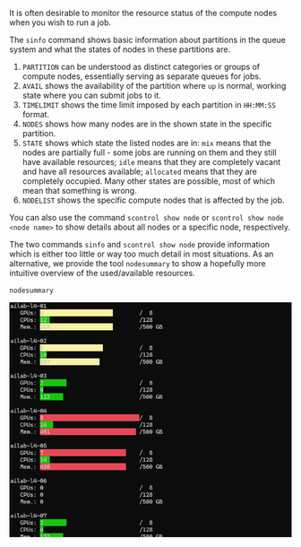 It is often desirable to monitor the resource status of the compute nodes when you wish to run a job. 

The `sinfo` command shows basic information about partitions in the queue system and what the states of nodes in these partitions are.

<div class="show-on-ai-lab" style="display:none;" markdown="span">
    ```
    sinfo
        
    PARTITION       AVAIL      TIMELIMIT      NODES      STATE             NODELIST
    l4*                up       12:00:00         11       idle     ailab-l4-[01-11]
    vmware             up          10:00          4       idle        vmware[01-04]
    ```
</div>

<div class="show-on-ai-cloud" style="display:none;" markdown="span">
    ```
    sinfo
        
    PARTITION   AVAIL  TIMELIMIT  NODES  STATE NODELIST
    batch*         up   12:00:00      1    mix nv-ai-04
    batch*         up   12:00:00      8   idle a256-t4-[01-02],i256-a10-06,i256-a40-[01-02]...
    prioritized    up 6-00:00:00      8   idle a256-t4-[01-02],i256-a10-06,i256-a40-[01-02]...
    ```
</div>

1.  `PARTITION` can be understood as distinct categories or groups of compute nodes, essentially serving as separate queues for jobs.
2.  `AVAIL` shows the availability of the partition where `up` is normal, working state where you can submit jobs to it.
3.  `TIMELIMIT` shows the time limit imposed by each partition in `HH:MM:SS` format.
4.  `NODES` shows how many nodes are in the shown state in the specific partition.
5.  `STATE` shows which state the listed nodes are in: `mix` means that the nodes are partially full - some jobs are running on them and they still have available resources; `idle` means that they are completely vacant and have all resources available; `allocated` means that they are completely occupied. Many other states are possible, most of which mean that something is wrong.
6.  `NODELIST` shows the specific compute nodes that is affected by the job.

You can also use the command `scontrol show node` or `scontrol show node <node name>` to show details about all nodes or a specific node, respectively.

<div class="show-on-ai-lab" style="display:none;" markdown="span">
    ```
    scontrol show node ailab-l4-04

    NodeName=ailab-l4-04 Arch=x86_64 CoresPerSocket=32
    CPUAlloc=0 CPUTot=128 CPULoad=2.00
    AvailableFeatures=(null)
    ActiveFeatures=(null)
    Gres=gpu:l4:8(S:0-1)
    ...
    ```
</div>

<div class="show-on-ai-cloud" style="display:none;" markdown="span">
    ```
    scontrol show node a256-t4-01

    NodeName=a256-t4-01 Arch=x86_64 CoresPerSocket=16 
    CPUAlloc=12 CPUTot=64 CPULoad=0.50
    AvailableFeatures=(null)
    ActiveFeatures=(null)
    Gres=gpu:t4:6
    ...
    ```
</div>


The two commands `sinfo` and `scontrol show node` provide information which is either too little or way too much detail in most situations. As an alternative, we provide the tool `nodesummary` to show a hopefully more intuitive overview of the used/available resources.

```
nodesummary
```

![Screenshot of `nodesummary` in use.](../assets/img/nodesummary.png)
